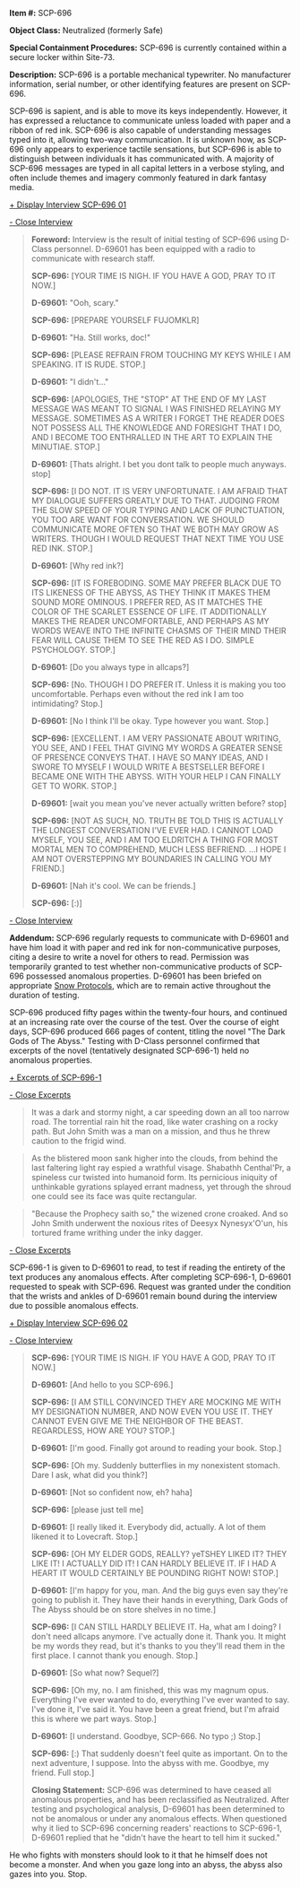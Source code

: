 **Item #:** SCP-696

**Object Class:** Neutralized (formerly Safe)

**Special Containment Procedures:** SCP-696 is currently contained within a secure locker within Site-73.

**Description:** SCP-696 is a portable mechanical typewriter. No manufacturer information, serial number, or other identifying features are present on SCP-696.

SCP-696 is sapient, and is able to move its keys independently. However, it has expressed a reluctance to communicate unless loaded with paper and a ribbon of red ink. SCP-696 is also capable of understanding messages typed into it, allowing two-way communication. It is unknown how, as SCP-696 only appears to experience tactile sensations, but SCP-696 is able to distinguish between individuals it has communicated with. A majority of SCP-696 messages are typed in all capital letters in a verbose styling, and often include themes and imagery commonly featured in dark fantasy media.

[+ Display Interview SCP-696 01](javascript:;)

[\- Close Interview](javascript:;)

> **Foreword:** Interview is the result of initial testing of SCP-696 using D-Class personnel. D-69601 has been equipped with a radio to communicate with research staff.
> 
> **SCP-696:** \[YOUR TIME IS NIGH. IF YOU HAVE A GOD, PRAY TO IT NOW.\]
> 
> **D-69601:** "Ooh, scary."
> 
> **SCP-696:** \[PREPARE YOURSELF FUJOMKLR\]
> 
> **D-69601:** "Ha. Still works, doc!"
> 
> **SCP-696:** \[PLEASE REFRAIN FROM TOUCHING MY KEYS WHILE I AM SPEAKING. IT IS RUDE. STOP.\]
> 
> **D-69601:** "I didn't…"
> 
> **SCP-696:** \[APOLOGIES, THE "STOP" AT THE END OF MY LAST MESSAGE WAS MEANT TO SIGNAL I WAS FINISHED RELAYING MY MESSAGE. SOMETIMES AS A WRITER I FORGET THE READER DOES NOT POSSESS ALL THE KNOWLEDGE AND FORESIGHT THAT I DO, AND I BECOME TOO ENTHRALLED IN THE ART TO EXPLAIN THE MINUTIAE. STOP.\]
> 
> **D-69601:** \[Thats alright. I bet you dont talk to people much anyways. stop\]
> 
> **SCP-696:** \[I DO NOT. IT IS VERY UNFORTUNATE. I AM AFRAID THAT MY DIALOGUE SUFFERS GREATLY DUE TO THAT. JUDGING FROM THE SLOW SPEED OF YOUR TYPING AND LACK OF PUNCTUATION, YOU TOO ARE WANT FOR CONVERSATION. WE SHOULD COMMUNICATE MORE OFTEN SO THAT WE BOTH MAY GROW AS WRITERS. THOUGH I WOULD REQUEST THAT NEXT TIME YOU USE RED INK. STOP.\]
> 
> **D-69601:** \[Why red ink?\]
> 
> **SCP-696:** \[IT IS FOREBODING. SOME MAY PREFER BLACK DUE TO ITS LIKENESS OF THE ABYSS, AS THEY THINK IT MAKES THEM SOUND MORE OMINOUS. I PREFER RED, AS IT MATCHES THE COLOR OF THE SCARLET ESSENCE OF LIFE. IT ADDITIONALLY MAKES THE READER UNCOMFORTABLE, AND PERHAPS AS MY WORDS WEAVE INTO THE INFINITE CHASMS OF THEIR MIND THEIR FEAR WILL CAUSE THEM TO SEE THE RED AS I DO. SIMPLE PSYCHOLOGY. STOP.\]
> 
> **D-69601:** \[Do you always type in allcaps?\]
> 
> **SCP-696:** \[No. THOUGH I DO PREFER IT. Unless it is making you too uncomfortable. Perhaps even without the red ink I am too intimidating? Stop.\]
> 
> **D-69601:** \[No I think I'll be okay. Type however you want. Stop.\]
> 
> **SCP-696:** \[EXCELLENT. I AM VERY PASSIONATE ABOUT WRITING, YOU SEE, AND I FEEL THAT GIVING MY WORDS A GREATER SENSE OF PRESENCE CONVEYS THAT. I HAVE SO MANY IDEAS, AND I SWORE TO MYSELF I WOULD WRITE A BESTSELLER BEFORE I BECAME ONE WITH THE ABYSS. WITH YOUR HELP I CAN FINALLY GET TO WORK. STOP.\]
> 
> **D-69601:** \[wait you mean you've never actually written before? stop\]
> 
> **SCP-696:** \[NOT AS SUCH, NO. TRUTH BE TOLD THIS IS ACTUALLY THE LONGEST CONVERSATION I'VE EVER HAD. I CANNOT LOAD MYSELF, YOU SEE, AND I AM TOO ELDRITCH A THING FOR MOST MORTAL MEN TO COMPREHEND, MUCH LESS BEFRIEND. …I HOPE I AM NOT OVERSTEPPING MY BOUNDARIES IN CALLING YOU MY FRIEND.\]
> 
> **D-69601:** \[Nah it's cool. We can be friends.\]
> 
> **SCP-696:** \[:)\]

[\- Close Interview](javascript:;)

**Addendum:** SCP-696 regularly requests to communicate with D-69601 and have him load it with paper and red ink for non-communicative purposes, citing a desire to write a novel for others to read. Permission was temporarily granted to test whether non-communicative products of SCP-696 possessed anomalous properties. D-69601 has been briefed on appropriate [Snow Protocols](/scp-2246), which are to remain active throughout the duration of testing.

SCP-696 produced fifty pages within the twenty-four hours, and continued at an increasing rate over the course of the test. Over the course of eight days, SCP-696 produced 666 pages of content, titling the novel "The Dark Gods of The Abyss." Testing with D-Class personnel confirmed that excerpts of the novel (tentatively designated SCP-696-1) held no anomalous properties.

[+ Excerpts of SCP-696-1](javascript:;)

[\- Close Excerpts](javascript:;)

> It was a dark and stormy night, a car speeding down an all too narrow road. The torrential rain hit the road, like water crashing on a rocky path. But John Smith was a man on a mission, and thus he threw caution to the frigid wind.

> As the blistered moon sank higher into the clouds, from behind the last faltering light ray espied a wrathful visage. Shabathh Centhal'Pr, a spineless cur twisted into humanoid form. Its pernicious iniquity of unthinkable gyrations splayed errant madness, yet through the shroud one could see its face was quite rectangular.

> "Because the Prophecy saith so," the wizened crone croaked. And so John Smith underwent the noxious rites of Deesyx Nynesyx'O'un, his tortured frame writhing under the inky dagger.

[\- Close Excerpts](javascript:;)

SCP-696-1 is given to D-69601 to read, to test if reading the entirety of the text produces any anomalous effects. After completing SCP-696-1, D-69601 requested to speak with SCP-696. Request was granted under the condition that the wrists and ankles of D-69601 remain bound during the interview due to possible anomalous effects.

[+ Display Interview SCP-696 02](javascript:;)

[\- Close Interview](javascript:;)

> **SCP-696:** \[YOUR TIME IS NIGH. IF YOU HAVE A GOD, PRAY TO IT NOW.\]
> 
> **D-69601:** \[And hello to you SCP-696.\]
> 
> **SCP-696:** \[I AM STILL CONVINCED THEY ARE MOCKING ME WITH MY DESIGNATION NUMBER, AND NOW EVEN YOU USE IT. THEY CANNOT EVEN GIVE ME THE NEIGHBOR OF THE BEAST. REGARDLESS, HOW ARE YOU? STOP.\]
> 
> **D-69601:** \[I'm good. Finally got around to reading your book. Stop.\]
> 
> **SCP-696:** \[Oh my. Suddenly butterflies in my nonexistent stomach. Dare I ask, what did you think?\]
> 
> **D-69601:** \[Not so confident now, eh? haha\]
> 
> **SCP-696:** \[please just tell me\]
> 
> **D-69601:** \[I really liked it. Everybody did, actually. A lot of them likened it to Lovecraft. Stop.\]
> 
> **SCP-696:** \[OH MY ELDER GODS, REALLY? yeTSHEY LIKED IT? THEY LIKE IT! I ACTUALLY DID IT! I CAN HARDLY BELIEVE IT. IF I HAD A HEART IT WOULD CERTAINLY BE POUNDING RIGHT NOW! STOP.\]
> 
> **D-69601:** \[I'm happy for you, man. And the big guys even say they're going to publish it. They have their hands in everything, Dark Gods of The Abyss should be on store shelves in no time.\]
> 
> **SCP-696:** \[I CAN STILL HARDLY BELIEVE IT. Ha, what am I doing? I don't need allcaps anymore. I've actually done it. Thank you. It might be my words they read, but it's thanks to you they'll read them in the first place. I cannot thank you enough. Stop.\]
> 
> **D-69601:** \[So what now? Sequel?\]
> 
> **SCP-696:** \[Oh my, no. I am finished, this was my magnum opus. Everything I've ever wanted to do, everything I've ever wanted to say. I've done it, I've said it. You have been a great friend, but I'm afraid this is where we part ways. Stop.\]
> 
> **D-69601:** \[I understand. Goodbye, SCP-666. No typo ;) Stop.\]
> 
> **SCP-696:** \[:) That suddenly doesn't feel quite as important. On to the next adventure, I suppose. Into the abyss with me. Goodbye, my friend. Full stop.\]
> 
> **Closing Statement:** SCP-696 was determined to have ceased all anomalous properties, and has been reclassified as Neutralized. After testing and psychological analysis, D-69601 has been determined to not be anomalous or under any anomalous effects. When questioned why it lied to SCP-696 concerning readers' reactions to SCP-696-1, D-69601 replied that he "didn't have the heart to tell him it sucked."

He who fights with monsters should look to it that he himself does not become a monster. And when you gaze long into an abyss, the abyss also gazes into you. Stop.